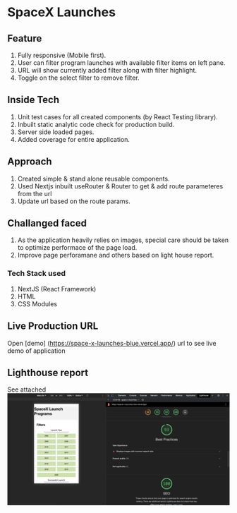 # SpaceX Launches

## Feature

1. Fully responsive (Mobile first).
2. User can filter program launches with available filter items on left pane.
3. URL will show currently added filter along with filter highlight.
4. Toggle on the select filter to remove filter.

## Inside Tech

1. Unit test cases for all created components (by React Testing library).
2. Inbuilt static analytic code check for production build.
3. Server side loaded pages.
4. Added coverage for entire application.

## Approach

1. Created simple & stand alone reusable components.
2. Used Nextjs inbuilt useRouter & Router to get & add route parameteres from the url
3. Update url based on the route params.

## Challanged faced

1. As the application heavily relies on images, special care should be taken to optimize performace of the page load.
2. Improve page perforamane and others based on light house report.

### Tech Stack used

1. NextJS (React Framework)
2. HTML
3. CSS Modules

## Live Production URL

Open [demo] (https://space-x-launches-blue.vercel.app/) url to see live demo of application

## Lighthouse report

See attached ![Alt text](./public/lighthouse_report.png "Lighhouse report")
